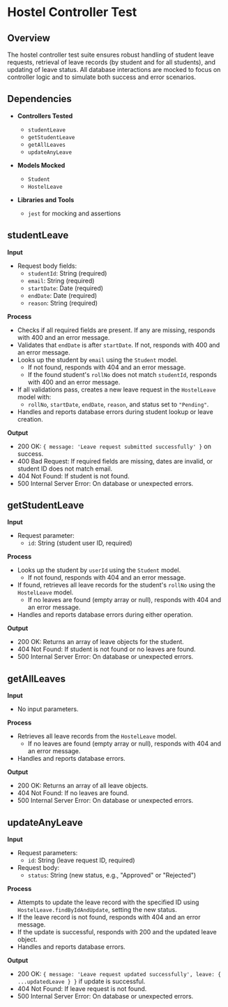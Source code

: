 # Hostel Controller Test 

## Overview

The hostel controller test suite ensures robust handling of student leave requests, retrieval of leave records (by student and for all students), and updating of leave status. All database interactions are mocked to focus on controller logic and to simulate both success and error scenarios.


## Dependencies

- **Controllers Tested**
  - `studentLeave`
  - `getStudentLeave`
  - `getAllLeaves`
  - `updateAnyLeave`

- **Models Mocked**
  - `Student`
  - `HostelLeave`

- **Libraries and Tools**
  - `jest` for mocking and assertions


## studentLeave

**Input**
- Request body fields:
  - `studentId`: String (required)
  - `email`: String (required)
  - `startDate`: Date (required)
  - `endDate`: Date (required)
  - `reason`: String (required)

**Process**
- Checks if all required fields are present. If any are missing, responds with 400 and an error message.
- Validates that `endDate` is after `startDate`. If not, responds with 400 and an error message.
- Looks up the student by `email` using the `Student` model.
  - If not found, responds with 404 and an error message.
  - If the found student's `rollNo` does not match `studentId`, responds with 400 and an error message.
- If all validations pass, creates a new leave request in the `HostelLeave` model with:
  - `rollNo`, `startDate`, `endDate`, `reason`, and status set to `"Pending"`.
- Handles and reports database errors during student lookup or leave creation.

**Output**
- 200 OK: `{ message: 'Leave request submitted successfully' }` on success.
- 400 Bad Request: If required fields are missing, dates are invalid, or student ID does not match email.
- 404 Not Found: If student is not found.
- 500 Internal Server Error: On database or unexpected errors.


## getStudentLeave

**Input**
- Request parameter:
  - `id`: String (student user ID, required)

**Process**
- Looks up the student by `userId` using the `Student` model.
  - If not found, responds with 404 and an error message.
- If found, retrieves all leave records for the student's `rollNo` using the `HostelLeave` model.
  - If no leaves are found (empty array or null), responds with 404 and an error message.
- Handles and reports database errors during either operation.

**Output**
- 200 OK: Returns an array of leave objects for the student.
- 404 Not Found: If student is not found or no leaves are found.
- 500 Internal Server Error: On database or unexpected errors.


## getAllLeaves

**Input**
- No input parameters.

**Process**
- Retrieves all leave records from the `HostelLeave` model.
  - If no leaves are found (empty array or null), responds with 404 and an error message.
- Handles and reports database errors.

**Output**
- 200 OK: Returns an array of all leave objects.
- 404 Not Found: If no leaves are found.
- 500 Internal Server Error: On database or unexpected errors.


## updateAnyLeave

**Input**
- Request parameters:
  - `id`: String (leave request ID, required)
- Request body:
  - `status`: String (new status, e.g., "Approved" or "Rejected")

**Process**
- Attempts to update the leave record with the specified ID using `HostelLeave.findByIdAndUpdate`, setting the new status.
- If the leave record is not found, responds with 404 and an error message.
- If the update is successful, responds with 200 and the updated leave object.
- Handles and reports database errors.

**Output**
- 200 OK: `{ message: 'Leave request updated successfully', leave: { ...updatedLeave } }` if update is successful.
- 404 Not Found: If leave request is not found.
- 500 Internal Server Error: On database or unexpected errors.

